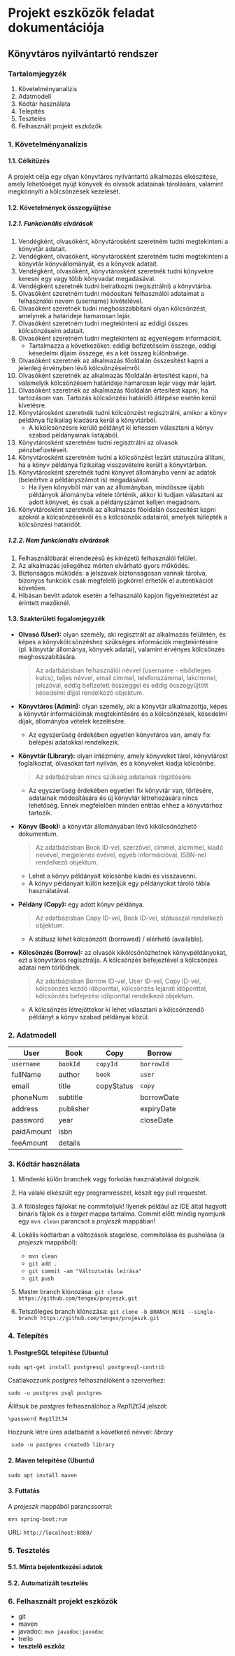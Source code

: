 # Projekt eszközök feladat dokumentációja
## Könyvtáros nyilvántartó rendszer

### Tartalomjegyzék
1. Követelményanalízis
2. Adatmodell
3. Kódtár használata
4. Telepítés
5. Tesztelés
6. Felhasznált projekt eszközök


### 1. Követelményanalízis

#### 1.1. Célkitűzés

A projekt célja egy olyan könyvtáros nyilvántartó alkalmazás elkészítése, amely lehetőséget nyújt könyvek és olvasók adatainak tárolására, valamint megkönnyíti a kölcsönzések kezelését.

#### 1.2. Követelmények összegyűjtése

##### 1.2.1. Funkcionális elvárások

1. Vendégként, olvasóként, könyvtárosként szeretném tudni megtekinteni a könyvtár adatait.
2. Vendégként, olvasóként, könyvtárosként szeretném tudni megtekinteni a könyvtár könyvállományát, és a könyvek adatait.
3. Vendégként, olvasóként, könyvtárosként szeretnék tudni könyvekre keresni egy vagy több könyvadat megadásával.
4. Vendégként szeretnék tudni beiratkozni (regisztrálni) a könyvtárba.
5. Olvasóként szeretném tudni módosítani felhasználói adataimat a felhasználói nevem (username) kivételével.
6. Olvasóként szeretnék tudni meghosszabbítani olyan kölcsönzést, amelynek a határideje hamarosan lejár.
7. Olvasóként szeretném tudni megtekinteni az eddigi összes kölcsönzéseim adatait.
8. Olvasóként szeretném tudni megtekinteni az egyenlegem információit.
	- Tartalmazza a következőket: eddigi befizetéseim összege, eddigi késedelmi díjaim összege, és a két összeg különbsége.
9. Olvasóként szeretnék az alkalmazás főoldalán összesítést kapni a jelenleg érvényben lévő kölcsönzéseimről.
10. Olvasóként szeretnék az alkalmazás főoldalán értesítést kapni, ha valamelyik kölcsönzésem határideje hamarosan lejár vagy már lejárt.
11. Olvasóként szeretnék az alkalmazás főoldalán értesítést kapni, ha tartozásom van. Tartozás kölcsönzési határidő átlépése esetén kerül kivetésre.
12. Könyvtárosként szeretnék tudni kölcsönzést regisztrálni, amikor a könyv példánya fizikailag kiadásra kerül a könyvtárból.
	- A kikölcsönzésre kerülő példányt ki lehessen választani a könyv szabad példányainak listájából. 
13. Könyvtárosként szeretném tudni regisztrálni az olvasók pénzbefizetéseit.
14. Könyvtárosként szeretném tudni a kölcsönzést lezárt státuszúra állítani, ha a könyv példánya fizikailag visszavételre került a könyvtárban.
15. Könyvtárosként szeretnék tudni könyvet állományba venni az adatok (beleértve a példányszámot is) megadásával.
	- Ha ilyen könyvből már van az állományban, mindössze újabb példányok állományba vétele történik, akkor ki tudjam választani az adott könyvet, és csak a példányszámot kelljen megadnom.
16. Könyvtárosként szeretnék az alkalmazás főoldalán összesítést kapni azokról a kölcsönzésekről és a kölcsönzők adatairól, amelyek túllépték a kölcsönzési határidőt.

##### 1.2.2. Nem funkcionális elvárások

1. Felhasználóbarát elrendezésű és kinézetű felhasználói felület.
2. Az alkalmazás jellegéhez mérten elvárható gyors működés.
3. Biztonságos működés: a jelszavak biztonságosan vannak tárolva, bizonyos funkciók csak megfelelő jogkörrel érhetők el autentikációt követően.
4. Hibásan bevitt adatok esetén a felhasználó kapjon figyelmeztetést az érintett mezőknél.

#### 1.3. Szakterületi fogalomjegyzék

- **Olvasó (User):** olyan személy, aki regisztrált az alkalmazás felületén, és képes a könyvkölcsönzéshez szükséges információk megtekintésére (pl. könyvtár állománya, könyvek adatai), valamint érvényes kölcsönzés meghosszabítására.
	> Az adatbázisban felhasználói névvel (username - elsődleges kulcs), teljes névvel, email címmel, telefonszámmal, lakcímmel, jelszóval, eddig befizetett összeggel és eddig összegyűjtött késedelmi díjjal rendelkező objektum.
	
- **Könyvtáros (Admin):** olyan személy, aki a könyvtár alkalmazottja, képes a könyvtár információinak megtekintésére és a kölcsönzések, késedelmi díjak, állományba vételek kezelésére.
	- Az egyszerűség érdekében egyetlen könyvtáros van, amely fix belépési adatokkal rendelkezik.
- **Könyvtár (Library):** olyan intézmény, amely könyveket tárol, könyvtárost foglalkoztat, olvasókat tart nyilván, és a könyveket kiadja kölcsönbe.
	> Az adatbázisban nincs szükség adatainak rögzítésére.
	
	- Az egyszerűség érdekében egyetlen fix könyvtár van, törlésére, adatainak módosítására és új könyvtár létrehozására nincs lehetőség. Ennek megfelelően minden entitás ehhez a könyvtárhoz tartozik.
- **Könyv (Book):** a könyvtár állományában lévő kikölcsönözhető dokumentum.
	> Az adatbázisban Book ID-vel, szerzővel, címmel, alcímmel, kiadó nevével, megjelenés évével, egyéb információval, ISBN-nel rendelkező objektum.
	
	- Lehet a könyv példányait kölcsönbe kiadni és visszavenni.
	- A könyv példányait külön kezeljük egy példányokat tároló tábla használatával.
- **Példány (Copy):** egy adott könyv példánya.
	> Az adatbázisban Copy ID-vel, Book ID-vel, státusszal rendelkező objektum.
	
	- A státusz lehet kölcsönzött (borrowed) / elérhető (available).
- **Kölcsönzés (Borrow):** az olvasók kikölcsönözhetnek könyvpéldányokat, ezt a könyvtáros regisztrálja. A kölcsönzés befejeztével a kölcsönzés adatai nem törlődnek.
	> Az adatbázisban Borrow ID-vel, User ID-vel, Copy ID-vel, kölcsönzés kezdő időponttal, kölcsönzés lejárati időponttal, kölcsönzés befejezési időponttal rendelkező objektum.
	
	- A kölcsönzés létrejöttekor ki lehet választani a kölcsönzendő példányt a könyv szabad példányai közül.

### 2. Adatmodell

| User      | Book      | Copy       | Borrow     |
| --------- | ----------| -------    | ---------- |
|`username` |`bookId`   |`copyId`    |`borrowId`  |
| fullName  | author    |`book`      |`user`      |
| email     | title     | copyStatus |`copy`      |
| phoneNum  | subtitle  |            | borrowDate |
| address   | publisher |            | expiryDate |
| password  | year      |            | closeDate  |
| paidAmount| isbn      |            |            |
| feeAmount | details   |            |            |

### 3. Kódtár használata
1. Mindenki külön branchek vagy forkolás használatával dolgozik.
2. Ha valaki elkészült egy programrésszel, készít egy pull requestet.
3. A fölösleges fájlokat ne commitoljuk! Ilyenek például az IDE által hagyott bináris fájlok és a *target* mappa tartalma. Commit előtt mindig nyomjunk egy ``` mvn clean ``` parancsot a  *projeszk* mappában!
4. Lokális kódtárban a változások stagelése, commitolása és pusholása (a *projeszk* mappából):
	- ``` mvn clean ```
	- ``` git add . ```
	- ``` git commit -am "Változtatás leírása" ```
	- ``` git push ```
5. Master branch klónozása:
``` git clone https://github.com/tengex/projeszk.git ```

6. Tetszőleges branch klónozása:
``` git clone -b BRANCH_NEVE --single-branch https://github.com/tengex/projeszk.git ```

### 4. Telepítés
#### 1. PostgreSQL telepítése (Ubuntu)
``` sudo apt-get install postgresql postgresql-contrib ```

Csatlakozzunk *postgres* felhasználóként a szerverhez:

``` sudo -u postgres psql postgres ```

Állítsuk be *postgres* felhasználóhoz a *Rep1l2t34* jelszót:

``` \password Rep1l2t34 ```

Hozzunk létre üres adatbázist a következő névvel: *library*

```  sudo -u postgres createdb library ```

#### 2. Maven telepítése (Ubuntu)
``` sudo apt install maven ```

#### 3. Futtatás

A *projeszk* mappából parancssorral:

``` mvn spring-boot:run ```

URL: ```http://localhost:8080/```

### 5. Tesztelés

#### 5.1. Minta bejelentkezési adatok

#### 5.2. Automatizált tesztelés

### 6. Felhasznált projekt eszközök
- git
- maven
- javadoc: ``` mvn javadoc:javadoc ```
- trello
- **tesztelő eszköz**
